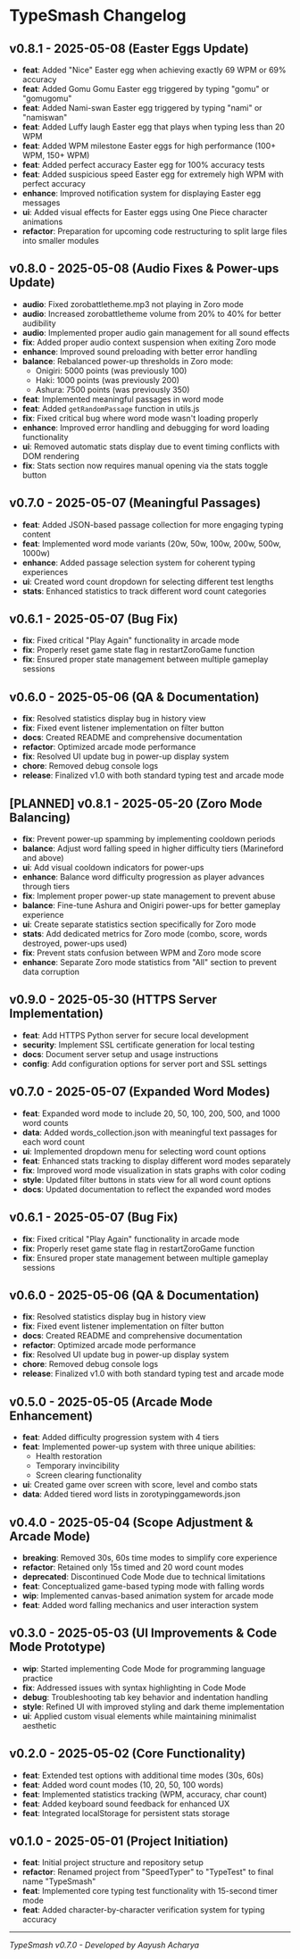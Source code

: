 # TypeSmash Changelog

## v0.8.1 - 2025-05-08 (Easter Eggs Update)

- **feat**: Added "Nice" Easter egg when achieving exactly 69 WPM or 69% accuracy
- **feat**: Added Gomu Gomu Easter egg triggered by typing "gomu" or "gomugomu"
- **feat**: Added Nami-swan Easter egg triggered by typing "nami" or "namiswan"
- **feat**: Added Luffy laugh Easter egg that plays when typing less than 20 WPM
- **feat**: Added WPM milestone Easter eggs for high performance (100+ WPM, 150+ WPM)
- **feat**: Added perfect accuracy Easter egg for 100% accuracy tests
- **feat**: Added suspicious speed Easter egg for extremely high WPM with perfect accuracy
- **enhance**: Improved notification system for displaying Easter egg messages
- **ui**: Added visual effects for Easter eggs using One Piece character animations
- **refactor**: Preparation for upcoming code restructuring to split large files into smaller modules

## v0.8.0 - 2025-05-08 (Audio Fixes & Power-ups Update)

- **audio**: Fixed zorobattletheme.mp3 not playing in Zoro mode
- **audio**: Increased zorobattletheme volume from 20% to 40% for better audibility
- **audio**: Implemented proper audio gain management for all sound effects
- **fix**: Added proper audio context suspension when exiting Zoro mode
- **enhance**: Improved sound preloading with better error handling
- **balance**: Rebalanced power-up thresholds in Zoro mode:
  - Onigiri: 5000 points (was previously 100)
  - Haki: 1000 points (was previously 200)
  - Ashura: 7500 points (was previously 350)
- **feat**: Implemented meaningful passages in word mode
- **feat**: Added `getRandomPassage` function in utils.js
- **fix**: Fixed critical bug where word mode wasn't loading properly
- **enhance**: Improved error handling and debugging for word loading functionality
- **ui**: Removed automatic stats display due to event timing conflicts with DOM rendering
- **fix**: Stats section now requires manual opening via the stats toggle button

## v0.7.0 - 2025-05-07 (Meaningful Passages)

- **feat**: Added JSON-based passage collection for more engaging typing content
- **feat**: Implemented word mode variants (20w, 50w, 100w, 200w, 500w, 1000w)
- **enhance**: Added passage selection system for coherent typing experiences
- **ui**: Created word count dropdown for selecting different test lengths
- **stats**: Enhanced statistics to track different word count categories

## v0.6.1 - 2025-05-07 (Bug Fix)

- **fix**: Fixed critical "Play Again" functionality in arcade mode
- **fix**: Properly reset game state flag in restartZoroGame function
- **fix**: Ensured proper state management between multiple gameplay sessions

## v0.6.0 - 2025-05-06 (QA & Documentation)

- **fix**: Resolved statistics display bug in history view
- **fix**: Fixed event listener implementation on filter button
- **docs**: Created README and comprehensive documentation
- **refactor**: Optimized arcade mode performance
- **fix**: Resolved UI update bug in power-up display system
- **chore**: Removed debug console logs
- **release**: Finalized v1.0 with both standard typing test and arcade mode

## [PLANNED] v0.8.1 - 2025-05-20 (Zoro Mode Balancing)

- **fix**: Prevent power-up spamming by implementing cooldown periods
- **balance**: Adjust word falling speed in higher difficulty tiers (Marineford and above)
- **ui**: Add visual cooldown indicators for power-ups
- **enhance**: Balance word difficulty progression as player advances through tiers
- **fix**: Implement proper power-up state management to prevent abuse
- **balance**: Fine-tune Ashura and Onigiri power-ups for better gameplay experience
- **ui**: Create separate statistics section specifically for Zoro mode
- **stats**: Add dedicated metrics for Zoro mode (combo, score, words destroyed, power-ups used)
- **fix**: Prevent stats confusion between WPM and Zoro mode score
- **enhance**: Separate Zoro mode statistics from "All" section to prevent data corruption

## v0.9.0 - 2025-05-30 (HTTPS Server Implementation)

- **feat**: Add HTTPS Python server for secure local development
- **security**: Implement SSL certificate generation for local testing
- **docs**: Document server setup and usage instructions
- **config**: Add configuration options for server port and SSL settings

## v0.7.0 - 2025-05-07 (Expanded Word Modes)

- **feat**: Expanded word mode to include 20, 50, 100, 200, 500, and 1000 word counts
- **data**: Added words_collection.json with meaningful text passages for each word count
- **ui**: Implemented dropdown menu for selecting word count options
- **feat**: Enhanced stats tracking to display different word modes separately
- **fix**: Improved word mode visualization in stats graphs with color coding
- **style**: Updated filter buttons in stats view for all word count options
- **docs**: Updated documentation to reflect the expanded word modes

## v0.6.1 - 2025-05-07 (Bug Fix)

- **fix**: Fixed critical "Play Again" functionality in arcade mode
- **fix**: Properly reset game state flag in restartZoroGame function
- **fix**: Ensured proper state management between multiple gameplay sessions

## v0.6.0 - 2025-05-06 (QA & Documentation)

- **fix**: Resolved statistics display bug in history view
- **fix**: Fixed event listener implementation on filter button
- **docs**: Created README and comprehensive documentation
- **refactor**: Optimized arcade mode performance
- **fix**: Resolved UI update bug in power-up display system
- **chore**: Removed debug console logs
- **release**: Finalized v1.0 with both standard typing test and arcade mode

## v0.5.0 - 2025-05-05 (Arcade Mode Enhancement)

- **feat**: Added difficulty progression system with 4 tiers
- **feat**: Implemented power-up system with three unique abilities:
  - Health restoration
  - Temporary invincibility
  - Screen clearing functionality
- **ui**: Created game over screen with score, level and combo stats
- **data**: Added tiered word lists in zorotypinggamewords.json

## v0.4.0 - 2025-05-04 (Scope Adjustment & Arcade Mode)

- **breaking**: Removed 30s, 60s time modes to simplify core experience
- **refactor**: Retained only 15s timed and 20 word count modes
- **deprecated**: Discontinued Code Mode due to technical limitations
- **feat**: Conceptualized game-based typing mode with falling words
- **wip**: Implemented canvas-based animation system for arcade mode
- **feat**: Added word falling mechanics and user interaction system

## v0.3.0 - 2025-05-03 (UI Improvements & Code Mode Prototype)

- **wip**: Started implementing Code Mode for programming language practice
- **fix**: Addressed issues with syntax highlighting in Code Mode
- **debug**: Troubleshooting tab key behavior and indentation handling
- **style**: Refined UI with improved styling and dark theme implementation
- **ui**: Applied custom visual elements while maintaining minimalist aesthetic

## v0.2.0 - 2025-05-02 (Core Functionality)

- **feat**: Extended test options with additional time modes (30s, 60s)
- **feat**: Added word count modes (10, 20, 50, 100 words)
- **feat**: Implemented statistics tracking (WPM, accuracy, char count)
- **feat**: Added keyboard sound feedback for enhanced UX
- **feat**: Integrated localStorage for persistent stats storage

## v0.1.0 - 2025-05-01 (Project Initiation)

- **feat**: Initial project structure and repository setup
- **refactor**: Renamed project from "SpeedTyper" to "TypeTest" to final name "TypeSmash"
- **feat**: Implemented core typing test functionality with 15-second timer mode
- **feat**: Added character-by-character verification system for typing accuracy

---

*TypeSmash v0.7.0 - Developed by Aayush Acharya*
